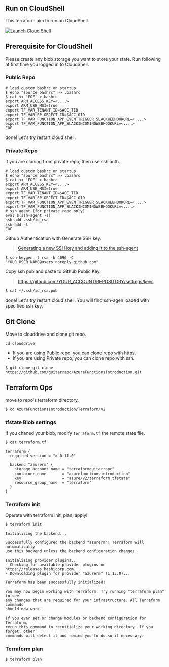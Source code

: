 ## Run on CloudShell

This terraform aim to run on CloudShell.

[![Launch Cloud Shell](https://shell.azure.com/images/launchcloudshell.png "Launch Cloud Shell")](https://shell.azure.com)

## Prerequisite for CloudShell

Please create any blob storage you want to store your state.
Run following at first time you logged in to CloudShell.

### Public Repo

```bashrc
# load custom bashrc on startup
$ echo "source bashrc" >> .bashrc
$ cat << 'EOF' > bashrc
export ARM_ACCESS_KEY=<....>
export ARM_USE_MSI=true
export TF_VAR_TENANT_ID=$ACC_TID
export TF_VAR_SP_OBJECT_ID=$ACC_OID
export TF_VAR_FUNCTION_APP_EVENTTRIGGER_SLACKWEBHOOKURL=<....>
export TF_VAR_FUNCTION_APP_SLACKINCOMINGWEBHOOKURL=<....>
EOF
```

done! Let's try restart cloud shell.

### Private Repo

if you are cloning from private repo, then use ssh auth.

```bashrc
# load custom bashrc on startup
$ echo "source bashrc" >> .bashrc
$ cat << 'EOF' > bashrc
export ARM_ACCESS_KEY=<....>
export ARM_USE_MSI=true
export TF_VAR_TENANT_ID=$ACC_TID
export TF_VAR_SP_OBJECT_ID=$ACC_OID
export TF_VAR_FUNCTION_APP_EVENTTRIGGER_SLACKWEBHOOKURL=<....>
export TF_VAR_FUNCTION_APP_SLACKINCOMINGWEBHOOKURL=<....>
# ssh agent (for private repo only)
eval $(ssh-agent -s)
ssh-add .ssh/id_rsa
ssh-add -l
EOF
```

Github Authentication with Generate SSH key.

> [Generating a new SSH key and adding it to the ssh-agent](https://help.github.com/articles/generating-a-new-ssh-key-and-adding-it-to-the-ssh-agent/
)

```shell
$ ssh-keygen -t rsa -b 4096 -C "YOUR_USER_NAME@users.noreply.github.com"
```

Copy ssh pub and paste to Github Public Key.

> https://github.com/YOUR_ACCOUNT/REPOSITORY/settings/keys

```bash
$ cat ~/.ssh/id_rsa.pub
```

done! Let's try restart cloud shell.
You will find ssh-agen loaded with specified ssh key.

## Git Clone

Move to clouddrive and clone git repo.

```shell
cd clouddrive
```

* If you are using Public repo, you can clone repo with https.
* If you are using Private repo, you can clone repo with ssh.

```shell
$ git clone git clone https://github.com/guitarrapc/AzureFunctionsIntroduction.git
```

## Terraform Ops


move to repo's terraform directory.

```shell
$ cd AzureFunctionsIntroduction/Terraform/v2
```

### tfstate Blob settings

If you chaned your blob, modify `terraform.tf` the remote state file.

```shell
$ cat terraform.tf

terraform {
  required_version = "> 0.11.0"

  backend "azurerm" {
    storage_account_name = "terraformguitarrapc"
    container_name       = "azurefunctionsintroduction"
    key                  = "azure/v2/terraform.tfstate"
    resource_group_name  = "terraform"
  }
}
```

### Terraform init

Operate with terraform init, plan, apply!

```shell
$ terraform init

Initializing the backend...

Successfully configured the backend "azurerm"! Terraform will automatically
use this backend unless the backend configuration changes.

Initializing provider plugins...
- Checking for available provider plugins on https://releases.hashicorp.com...
- Downloading plugin for provider "azurerm" (1.13.0)...

Terraform has been successfully initialized!

You may now begin working with Terraform. Try running "terraform plan" to see
any changes that are required for your infrastructure. All Terraform commands
should now work.

If you ever set or change modules or backend configuration for Terraform,
rerun this command to reinitialize your working directory. If you forget, other
commands will detect it and remind you to do so if necessary.
```


### Terraform plan

```shell
$ terraform plan
```